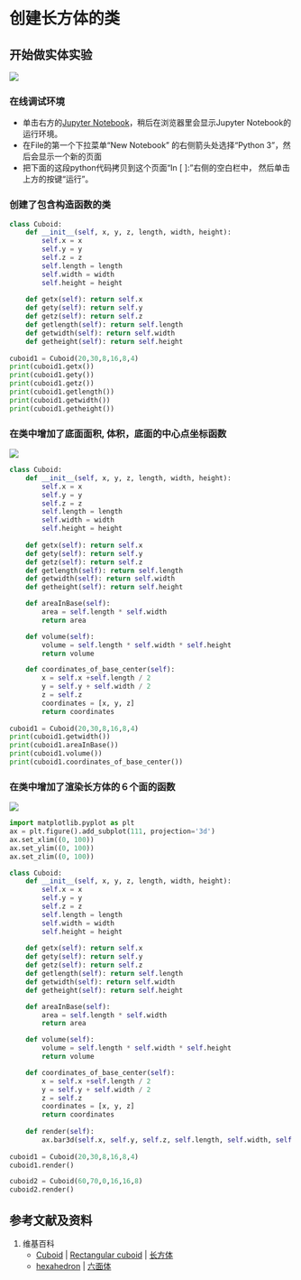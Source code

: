 # 创建长方体的类

## 开始做实体实验

![](/images/对长方体的各种操作/创建长方体类/创建长方体的类/1a1.jpg)

### 在线调试环境

- 单击右方的[Jupyter Notebook](https://mybinder.org/v2/gh/ipython/ipython-in-depth/master?filepath=binder/Index.ipynb)，稍后在浏览器里会显示Jupyter Notebook的运行环境。
- 在File的第一个下拉菜单“New Notebook” 的右侧箭头处选择“Python 3”，然后会显示一个新的页面
- 把下面的这段python代码拷贝到这个页面“In [ ]:”右侧的空白栏中， 然后单击上方的按键“运行”。

### 创建了包含构造函数的类

```python
class Cuboid:
    def __init__(self, x, y, z, length, width, height):
        self.x = x
        self.y = y
        self.z = z        
        self.length = length
        self.width = width   
        self.height = height
    
    def getx(self): return self.x
    def gety(self): return self.y
    def getz(self): return self.z    
    def getlength(self): return self.length
    def getwidth(self): return self.width
    def getheight(self): return self.height
    	
cuboid1 = Cuboid(20,30,8,16,8,4)
print(cuboid1.getx())
print(cuboid1.gety())
print(cuboid1.getz())
print(cuboid1.getlength())
print(cuboid1.getwidth())
print(cuboid1.getheight())
```

### 在类中增加了底面面积, 体积，底面的中心点坐标函数

![](/images/对长方体的各种操作/创建长方体类/创建长方体的类/2a1.jpg)

```python
class Cuboid:
    def __init__(self, x, y, z, length, width, height):
        self.x = x
        self.y = y
        self.z = z        
        self.length = length
        self.width = width   
        self.height = height
    
    def getx(self): return self.x
    def gety(self): return self.y
    def getz(self): return self.z    
    def getlength(self): return self.length
    def getwidth(self): return self.width
    def getheight(self): return self.height

    def areaInBase(self):
        area = self.length * self.width
        return area

    def volume(self):
        volume = self.length * self.width * self.height
        return volume        

    def coordinates_of_base_center(self):
        x = self.x +self.length / 2
        y = self.y + self.width / 2
        z = self.z
        coordinates = [x, y, z]
        return coordinates
        
cuboid1 = Cuboid(20,30,8,16,8,4)
print(cuboid1.getwidth())
print(cuboid1.areaInBase())
print(cuboid1.volume())
print(cuboid1.coordinates_of_base_center())
```

### 在类中增加了渲染长方体的６个面的函数

![](/images/对长方体的各种操作/创建长方体类/创建长方体的类/4a1.jpg)

```python
import matplotlib.pyplot as plt
ax = plt.figure().add_subplot(111, projection='3d')
ax.set_xlim((0, 100))
ax.set_ylim((0, 100))
ax.set_zlim((0, 100))

class Cuboid:
    def __init__(self, x, y, z, length, width, height):
        self.x = x
        self.y = y
        self.z = z        
        self.length = length
        self.width = width   
        self.height = height
    
    def getx(self): return self.x
    def gety(self): return self.y
    def getz(self): return self.z    
    def getlength(self): return self.length
    def getwidth(self): return self.width
    def getheight(self): return self.height

    def areaInBase(self):
        area = self.length * self.width
        return area

    def volume(self):
        volume = self.length * self.width * self.height
        return volume        

    def coordinates_of_base_center(self):
        x = self.x +self.length / 2
        y = self.y + self.width / 2
        z = self.z
        coordinates = [x, y, z]
        return coordinates
        
    def render(self):
        ax.bar3d(self.x, self.y, self.z, self.length, self.width, self.height, color="green", alpha=0.5)
        
cuboid1 = Cuboid(20,30,8,16,8,4)
cuboid1.render()

cuboid2 = Cuboid(60,70,0,16,16,8)
cuboid2.render()
```

## 参考文献及资料

1. 维基百科
	- [Cuboid](https://en.wikipedia.org/wiki/Cuboid) | [Rectangular cuboid](https://en.wikipedia.org/wiki/Cuboid#Rectangular_cuboid) | [长方体](https://zh.wikipedia.org/wiki/长方体) 
	- [hexahedron](https://www.merriam-webster.com/dictionary/hexahedron) | [六面体](https://zh.wikipedia.org/wiki/六面体) 